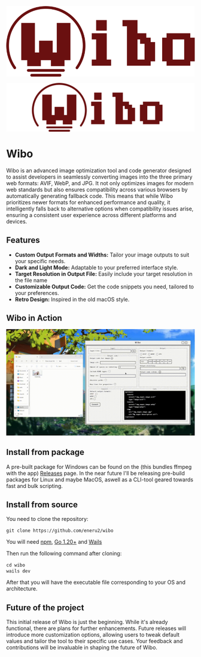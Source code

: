 <img src="https://raw.githubusercontent.com/eneru2/wibo/main/.github/media/wibo_long_logo.png" alt="Wibo logo">

![image](.github/media/wibo_long_red.png)

# Wibo
Wibo is an advanced image optimization tool and code generator designed to assist developers in seamlessly converting images into the three primary web formats: AVIF, WebP, and JPG. It not only optimizes images for modern web standards but also ensures compatibility across various browsers by automatically generating fallback code. This means that while Wibo prioritizes newer formats for enhanced performance and quality, it intelligently falls back to alternative options when compatibility issues arise, ensuring a consistent user experience across different platforms and devices.

## Features
- **Custom Output Formats and Widths:** Tailor your image outputs to suit your specific needs.
- **Dark and Light Mode:** Adaptable to your preferred interface style.
- **Target Resolution in Output File:** Easily include your target resolution in the file name
- **Customizable Output Code:** Get the code snippets you need, tailored to your preferences.
- **Retro Design:** Inspired in the old macOS style.

## Wibo in Action
![](.github/media/use_case.gif)

Install from package
-------------------
A pre-built package for Windows can be found on the (this bundles ffmpeg with the app)
[Releases](https://github.com/Eneru2/pixel-morph/releases/) page. In the near future I'll be releasing pre-build packages
for Linux and maybe MacOS, aswell as a CLI-tool geared towards fast and bulk scripting.

Install from source
-------------------
You need to clone the repository:
  ```
  git clone https://github.com/eneru2/wibo
  ```
You will need [npm](https://nodejs.org/en/download),
[Go 1.20+](https://go.dev/dl/) and
[Wails](https://wails.io/docs/gettingstarted/installation/)

Then run the following command after cloning:
  ```
  cd wibo
  wails dev
  ```
After that you will have the executable file corresponding to your OS and architecture.

Future of the project
--------------------
This initial release of Wibo is just the beginning. While it's already functional, there are plans for further enhancements. Future releases will introduce more customization options, allowing users to tweak default values and tailor the tool to their specific use cases. Your feedback and contributions will be invaluable in shaping the future of Wibo.